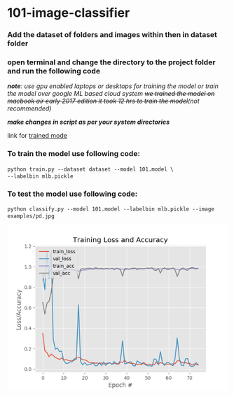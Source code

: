 # 101-image-classifier

### Add the dataset of folders and images within then in dataset folder
### open terminal and change the directory to the project folder and run the following code

_**note**: use gpu enabled laptops or desktops for training the model or train the model over google ML based cloud system ~~we trained the model on macbook air early 2017 edition it took 12 hrs to train the model~~(not recommended)_

_**make changes in script as per your system directories**_

link for [trained mode](https://drive.google.com/open?id=1jjlNMCbIVqSuvAYYc2TPBFX5pu9DJPFw)

### To train the model use following code:
    python train.py --dataset dataset --model 101.model \
	--labelbin mlb.pickle
    
### To test the model use following code:
    python classify.py --model 101.model --labelbin mlb.pickle --image examples/pd.jpg
    

![Certificate](https://github.com/Preetam2114/101-image-classifier/blob/master/plot2.png?raw=true)
  
  
  
